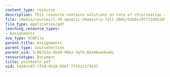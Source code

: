 ```yaml
---
content_type: resource
description: This resource contains solutions on rate of chlorination and pH.
file: /media/courses/1-76-aquatic-chemistry-fall-2005/5420cc977f2d9528950f7f251c1f3e37_pset6soln.pdf
file_type: application/pdf
learning_resource_types:
- Assignments
ocw_type: OCWFile
parent_title: Assignments
parent_type: CourseSection
parent_uid: 5c067e5a-dbe8-96b2-3afb-6b348aedee8c
resourcetype: Document
title: pset6soln.pdf
uid: 5420cc97-7f2d-9528-950f-7f251c1f3e37
---
```

